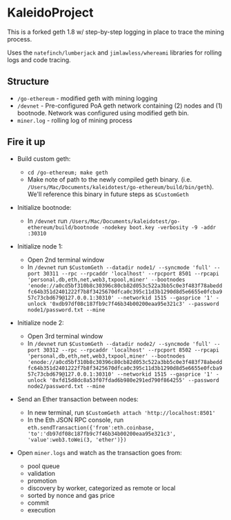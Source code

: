 # KaleidoProject
This is a forked geth 1.8 w/ step-by-step logging in place to trace the mining process. 

Uses the `natefinch/lumberjack` and `jimlawless/whereami` libraries for rolling logs and code tracing.

## Structure
* `/go-ethereum` - modified geth with mining logging
* `/devnet` - Pre-configured PoA geth network containing (2) nodes and (1) bootnode. Network was configured using modified geth bin.
* `miner.log` - rolling log of mining process

## Fire it up
* Build custom geth:
  * `cd /go-ethereum; make geth`
  * Make note of path to the newly compiled geth binary. (i.e. `/Users/Mac/Documents/kaleidotest/go-ethereum/build/bin/geth`). We'll reference this binary in future steps as `$CustomGeth`
* Initialize bootnode:
  * In `/devnet` run `/Users/Mac/Documents/kaleidotest/go-ethereum/build/bootnode -nodekey boot.key -verbosity -9 -addr :30310`
* Initialize node 1:
  * Open 2nd terminal window
  * In `/devnet` run `$CustomGeth --datadir node1/ --syncmode 'full' --port 30311 --rpc --rpcaddr 'localhost' --rpcport 8501 --rpcapi 'personal,db,eth,net,web3,txpool,miner' --bootnodes 'enode://a0cd5bf310b8c30396c80cb82d053c522a3bb5c0e3f483f78abeddfc64b351d2401222f7b8f3425670dfca0c395c11d3b1290d8d5e6655e0fcba957c73cbd679@127.0.0.1:30310' --networkid 1515 --gasprice '1' -unlock '0xdb97df08c187fb9c7f46b34b00200eaa95e321c3' --password node1/password.txt --mine`
* Initialize node 2:
  * Open 3rd terminal window
  * In `/devnet` run `$CustomGeth --datadir node2/ --syncmode 'full' --port 30312 --rpc --rpcaddr 'localhost' --rpcport 8502 --rpcapi 'personal,db,eth,net,web3,txpool,miner' --bootnodes 'enode://a0cd5bf310b8c30396c80cb82d053c522a3bb5c0e3f483f78abeddfc64b351d2401222f7b8f3425670dfca0c395c11d3b1290d8d5e6655e0fcba957c73cbd679@127.0.0.1:30310' --networkid 1515 --gasprice '1' -unlock '0xfd15d8dc8a53f07fdad6b980e291ed790f864255' --password node2/password.txt --mine`
* Send an Ether transaction between nodes:
  * In new terminal, run `$CustomGeth attach 'http://localhost:8501'`
  * In the Eth JSON RPC console, run `eth.sendTransaction({'from':eth.coinbase, 'to':'db97df08c187fb9c7f46b34b00200eaa95e321c3', 'value':web3.toWei(3, 'ether')})`

* Open `miner.logs` and watch as the transaction goes from:
  * pool queue
  * validation
  * promotion
  * discovery by worker, categorized as remote or local
  * sorted by nonce and gas price 
  * commit
  * execution
